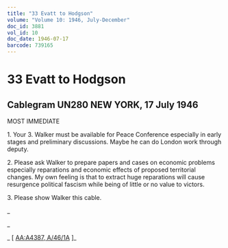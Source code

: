 ```yaml
---
title: "33 Evatt to Hodgson"
volume: "Volume 10: 1946, July-December"
doc_id: 3881
vol_id: 10
doc_date: 1946-07-17
barcode: 739165
---
```


# 33 Evatt to Hodgson

## Cablegram UN280 NEW YORK, 17 July 1946

MOST IMMEDIATE

1\. Your 3. Walker must be available for Peace Conference especially in early stages and preliminary discussions. Maybe he can do London work through deputy.

2\. Please ask Walker to prepare papers and cases on economic problems especially reparations and economic effects of proposed territorial changes. My own feeling is that to extract huge reparations will cause resurgence political fascism while being of little or no value to victors.

3\. Please show Walker this cable.

_

_

_ [ [AA:A4387, A/46/1A](http://www.naa.gov.au/cgi-bin/Search?O=I&Number=739165) ]_
